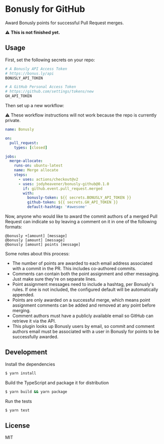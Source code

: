 # Bonusly for GitHub

Award Bonusly points for successful Pull Request merges.

⚠️ **This is not finished yet.**

## Usage

First, set the following secrets on your repo:

```zsh
# A Bonusly API Access Token
# https://bonus.ly/api
BONUSLY_API_TOKEN

# A GitHub Personal Access Token
# https://github.com/settings/tokens/new
GH_API_TOKEN
```

Then set up a new workflow:

⚠️ These workflow instructions will not work because the repo is currently private.

```yaml
name: Bonusly

on:
  pull_request:
    types: [closed]

jobs:
  merge-allocate:
    runs-on: ubuntu-latest
    name: Merge allocate
    steps:
      - uses: actions/checkout@v2
      - uses: jodyheavener/bonusly-github@0.1.0
        if: github.event.pull_request.merged
        with:
          bonusly-token: ${{ secrets.BONUSLY_API_TOKEN }}
          github-token: ${{ secrets.GH_API_TOKEN }}
          default-hashtag: '#awesome'
```

Now, anyone who would like to award the commit authors of a merged Pull Request can indicate so by leaving a comment on it in one of the following formats:

```
@bonusly +[amount] [message]
@bonusly [amount] [message]
@bonusly [amount] points [message]
```

Some notes about this process:

- The number of points are awarded to each email address associated with a commit in the PR. This includes co-authored commits.
- Comments can contain both the point assignment and other messaging. Just make sure they're on separate lines.
- Point assignment messages need to include a hashtag, per Bonusly's rules. If one is not included, the configured default will be automatically appended.
- Points are only awarded on a successful merge, which means point assignment comments can be added and removed at any point before merging.
- Comment authors must have a publicly available email so GitHub can retrieve it via the API.
- This plugin looks up Bonusly users by email, so commit and comment authors email must be associated with a user in Bonusly for points to be successfully awarded.

## Development

Install the dependencies
```zsh
$ yarn install
```

Build the TypeScript and package it for distribution
```zsh
$ yarn build && yarn package
```

Run the tests
```zsh
$ yarn test
```

## License

MIT
